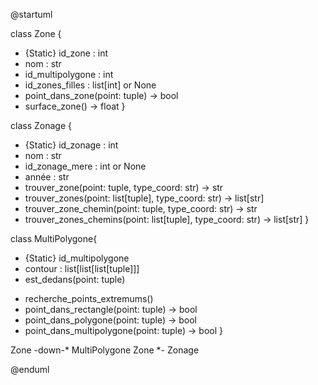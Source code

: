 @startuml

class Zone {
 + {Static} id_zone : int
 + nom : str
 + id_multipolygone : int
 + id_zones_filles : list[int] or None
 + point_dans_zone(point: tuple) -> bool
 + surface_zone() -> float 
 }

class Zonage {
 + {Static} id_zonage : int
 + nom : str
 + id_zonage_mere : int or None
 + année : str
 + trouver_zone(point: tuple, type_coord: str) -> str
 + trouver_zones(point: list[tuple], type_coord: str) -> list[str]
 + trouver_zone_chemin(point: tuple, type_coord: str) -> str
 + trouver_zones_chemins(point: list[tuple], type_coord: str) -> list[str]
 }

class MultiPolygone{
 + {Static} id_multipolygone
 + contour : list[list[list[tuple]]]
 + est_dedans(point: tuple)
 - recherche_points_extremums()
 - point_dans_rectangle(point: tuple) -> bool
 - point_dans_polygone(point: tuple) -> bool
 - point_dans_multipolygone(point: tuple) -> bool
 }




Zone -down-* MultiPolygone
Zone *- Zonage


@enduml
